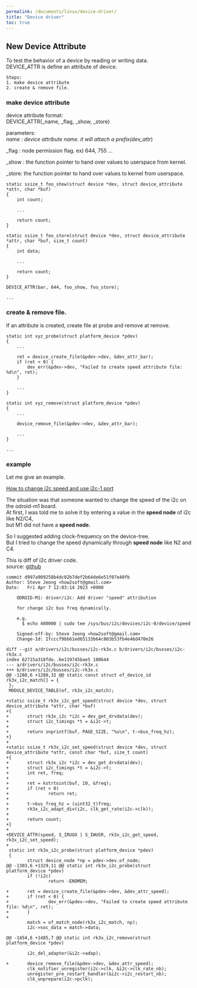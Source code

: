 ```yaml
---
permalink: /documents/linux/device-driver/
title: "Device driver"
toc: true
---
```


## New Device Attribute

To test the behavior of a device by reading or writing data.<br>
<span style="{{ site.code }}">DEVICE_ATTR</span> is define an attribute of device.<br>

```
Steps:
1. make device attribute
2. create & remove file.
```

### make device attribute

device attribute format:<br>
<span style="{{ site.code }}">DEVICE_ATTR(_name, _flag, _show, _store)</span><br>

parameters:<br>
<span style="{{ site.code }}">_name</span> : device attribute name. it will attach a prefix(<span style="{{ site.code }}">dev_attr_</span>)<br>

<span style="{{ site.code }}">_flag</span> : node permission flag. ex) <span style="{{ site.code }}">644</span>, <span style="{{ site.code }}">755</span> ...<br>

<span style="{{ site.code }}">_show</span> : the function pointer to hand over values to userspace from kernel.<br>

<span style="{{ site.code }}">_store</span>: the function pointer to hand over values to kernel from userspace.<br>

```
static ssize_t foo_show(struct device *dev, struct device_attribute *attr, char *buf)
{
	int count;

	...

	return count;
}

static ssize_t foo_store(struct device *dev, struct device_attribute *attr, char *buf, size_t count)
{
	int data;

	...

	return count;
}

DEVICE_ATTR(bar, 644, foo_show, foo_store);

...

```

### create & remove file.

If an attribute is created, create file at <span style="{{ site.code }}">probe</span> and remove at <span style="{{ site.code }}">remove</span>.

```
static int xyz_probe(struct platform_device *pdev)
{
	...

	ret = device_create_file(&pdev->dev, &dev_attr_bar);
	if (ret < 0) {
		dev_err(&pdev->dev, "Failed to create speed attribute file: %d\n", ret);
	}

	...
}

static int xyz_remove(struct platform_device *pdev)
{
	...

	device_remove_file(&pdev->dev, &dev_attr_bar);

	...
}

...

```

### example
Let me give an example.<br>

<a href="https://forum.odroid.com/viewtopic.php?p=368607#p368607">How to change i2c speed and use i2c-1 port</a><br>

The situation was that someone wanted to change the speed of the i2c on the odroid-m1 board.<br>
At first, I was told me to solve it by entering a value in the **speed node** of i2c like N2/C4,<br>
but M1 did not have a **speed node.**<br>

So I suggested adding clock-frequency on the device-tree.<br>
But I tried to change the speed dynamically through **speed node** like N2 and C4.<br>

This is diff of i2c driver code.<br>
source: <a href="https://github.com/hardkernel/linux/blob/odroidm1-4.19.y/drivers/i2c/busses/i2c-rk3x.c">github</a>

```
commit d997a909258b4dc02b7def2b64de6e51f07e40fb
Author: Steve Jeong <how2soft@gmail.com>
Date:   Fri Apr 7 12:03:14 2023 +0900

    ODROID-M1: driver/i2c: Add driver "speed" attribution

    for change i2c bus freq dynamically.

    e.g.
      $ echo 400000 | sudo tee /sys/bus/i2c/devices/i2c-0/device/speed

    Signed-off-by: Steve Jeong <how2soft@gmail.com>
    Change-Id: Ifcccf9bb61ed65133b64c803b53fb4e46d470e26

diff --git a/drivers/i2c/busses/i2c-rk3x.c b/drivers/i2c/busses/i2c-rk3x.c
index 62715a318fde..be119745bae5 100644
--- a/drivers/i2c/busses/i2c-rk3x.c
+++ b/drivers/i2c/busses/i2c-rk3x.c
@@ -1288,6 +1288,32 @@ static const struct of_device_id rk3x_i2c_match[] = {
 };
 MODULE_DEVICE_TABLE(of, rk3x_i2c_match);

+static ssize_t rk3x_i2c_get_speed(struct device *dev, struct device_attribute *attr, char *buf)
+{
+       struct rk3x_i2c *i2c = dev_get_drvdata(dev);
+       struct i2c_timings *t = &i2c->t;
+
+       return snprintf(buf, PAGE_SIZE, "%u\n", t->bus_freq_hz);
+}
+
+static ssize_t rk3x_i2c_set_speed(struct device *dev, struct device_attribute *attr, const char *buf, size_t count)
+{
+       struct rk3x_i2c *i2c = dev_get_drvdata(dev);
+       struct i2c_timings *t = &i2c->t;
+       int ret, freq;
+
+       ret = kstrtoint(buf, 10, &freq);
+       if (ret < 0)
+               return ret;
+
+       t->bus_freq_hz = (uint32_t)freq;
+       rk3x_i2c_adapt_div(i2c, clk_get_rate(i2c->clk));
+
+       return count;
+}
+
+DEVICE_ATTR(speed, S_IRUGO | S_IWUSR, rk3x_i2c_get_speed, rk3x_i2c_set_speed);
+
 static int rk3x_i2c_probe(struct platform_device *pdev)
 {
        struct device_node *np = pdev->dev.of_node;
@@ -1303,6 +1329,11 @@ static int rk3x_i2c_probe(struct platform_device *pdev)
        if (!i2c)
                return -ENOMEM;
 
+       ret = device_create_file(&pdev->dev, &dev_attr_speed);
+       if (ret < 0) {
+               dev_err(&pdev->dev, "Failed to create speed attribute file: %d\n", ret);
+       }
+
        match = of_match_node(rk3x_i2c_match, np);
        i2c->soc_data = match->data;
 
@@ -1454,6 +1485,7 @@ static int rk3x_i2c_remove(struct platform_device *pdev)
 
        i2c_del_adapter(&i2c->adap);
 
+       device_remove_file(&pdev->dev, &dev_attr_speed);
        clk_notifier_unregister(i2c->clk, &i2c->clk_rate_nb);
        unregister_pre_restart_handler(&i2c->i2c_restart_nb);
        clk_unprepare(i2c->pclk);
```

